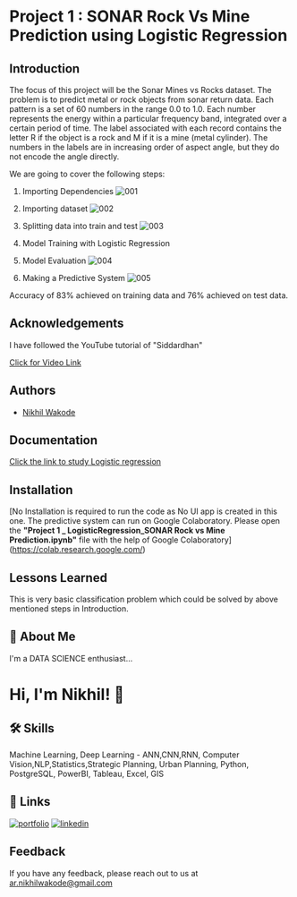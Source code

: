 # Project 1 : SONAR Rock Vs Mine Prediction using Logistic Regression

## Introduction 

The focus of this project will be the Sonar Mines vs Rocks dataset. The problem is to predict metal or rock objects from sonar return data. Each pattern is a set of 60 numbers in the range 0.0 to 1.0. Each number represents the energy within a particular frequency band, integrated over a certain period of time. The label associated with each record contains the letter R if the object is a rock and M if it is a mine (metal cylinder). The numbers in the labels are in increasing order of aspect angle, but they do not encode the angle directly.

We are going to cover the following steps:

1. Importing Dependencies
![001](https://user-images.githubusercontent.com/114944969/229302115-a7e1dab1-14ed-4395-9e20-fa208aa5a39d.jpg)

2. Importing dataset
![002](https://user-images.githubusercontent.com/114944969/229302218-d37652d9-1c86-4be4-96e7-95729ad6edeb.jpg)

3. Splitting data into train and test
![003](https://user-images.githubusercontent.com/114944969/229302275-b596b52a-4ee5-4beb-9248-75c2bd9d520b.jpg)

4. Model Training with Logistic Regression
5. Model Evaluation 
![004](https://user-images.githubusercontent.com/114944969/229302355-da6f07be-af77-41f8-8628-90e8adb3632f.jpg)

6. Making a Predictive System
![005](https://user-images.githubusercontent.com/114944969/229302399-70f2c75f-b75f-4f1d-b5ff-02f12d024590.jpg)

Accuracy of 83% achieved on training data and 76% achieved on test data.

## Acknowledgements

I have followed the YouTube tutorial of "Siddardhan"

[Click for Video Link](https://www.youtube.com/watch?v=fiz1ORTBGpY&list=PLfFghEzKVmjvuSA67LszN1dZ-Dd_pkus6)

## Authors

- [Nikhil Wakode](https://github.com/Nikhil2893)

## Documentation

[Click the link to study Logistic regression](https://www.datacamp.com/tutorial/understanding-logistic-regression-python)


## Installation

[No Installation is required to run the code as No UI app is created in this one. The predictive system can run on Google Colaboratory.
Please open the **"Project 1 _ LogisticRegression_SONAR Rock vs Mine Prediction.ipynb"** file with the help of Google Colaboratory]
(https://colab.research.google.com/)
    
## Lessons Learned

This is very basic classification problem which could be solved by above mentioned steps in Introduction.

## 🚀 About Me
I'm a DATA SCIENCE enthusiast...

# Hi, I'm Nikhil! 👋

## 🛠 Skills
Machine Learning, Deep Learning - ANN,CNN,RNN, Computer Vision,NLP,Statistics,Strategic Planning, Urban Planning, Python, PostgreSQL, PowerBI, Tableau, Excel, GIS

## 🔗 Links
[![portfolio](https://img.shields.io/badge/my_portfolio-000?style=for-the-badge&logo=ko-fi&logoColor=white)](https://nikhil2893.github.io/Portfoilio_Nikhil/)
[![linkedin](https://img.shields.io/badge/linkedin-0A66C2?style=for-the-badge&logo=linkedin&logoColor=white)](www.linkedin.com/in/nikhil-wakode)

## Feedback

If you have any feedback, please reach out to us at 
ar.nikhilwakode@gmail.com
